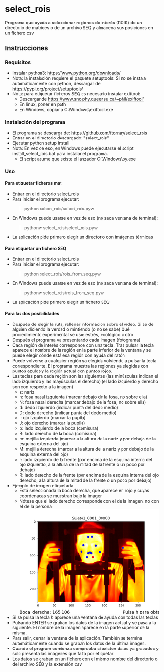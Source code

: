 # select_rois
Programa que ayuda a seleccionar regiones de interés (ROIS) de un directorio
de matrices o de un archivo SEQ y almacena sus posiciones en un fichero csv
## Instrucciones
### Requisitos
- Instalar python3: https://www.python.org/downloads/
- Nota: la instalación requiere el paquete setuptools:
    Si no se instala automáticamente con python, descargar de
    https://pypi.org/project/setuptools/
- Nota: para etiquetar ficheros SEQ es necesario instalar exiftool:
    - Descargar de https://www.sno.phy.queensu.ca/~phil/exiftool/
    - En linux, poner en path
    - En Windows, copiar a C:\Windows\exiftool.exe
### Instalación del programa
- El programa se descarga de: https://github.com/ftornay/select_rois
- Entrar en el directorio descargado: "select_rois"
- Ejecutar python setup install
- Nota: En vez de eso, en Windows puede ejecutarse el script install_select_rois.bat para instalar el programa.
    - El script asume que existe el lanzador C:\Windows\py.exe
### Uso
#### Para etiquetar ficheros mat
- Entrar en el directorio select_rois
- Para iniciar el programa ejecutar:
    > python select_rois/select_rois.pyw
- En Windows puede usarse en vez de eso (no saca ventana de terminal):
    > pythonw select_rois/select_rois.pyw
- La aplicación pide primero elegir un directorio con imágenes térmicas
#### Para etiquetar un fichero SEQ
- Entrar en el directorio select_rois
- Para iniciar el programa ejecutar:
    > python select_rois/rois_from_seq.pyw
- En Windows puede usarse en vez de eso (no saca ventana de terminal):
    > pythonw select_rois/rois_from_seq.pyw
- La aplicación pide primero elegir un fichero SEQ
#### Para las dos posibilidades
- Después de elegir la ruta, rellenar información sobre el vídeo:
    Si es de alguien diciendo la verdad o mintiendo (o no se sabe)
    Qué procedimiento experimental se usó: estrés, ecológico u otro
- Después el programa va presentando cada imagen (fotograma)
- Cada región de interés corresponde con una tecla.
    Tras pulsar la tecla aparece el nombre de la región en la parte inferior de la ventana y se puede elegir dónde está esa región con ayuda del ratón
- Puede volverse a cualquier región ya elegida volviendo a pulsar la tecla correspondiente. El programa muestra las regiones ya elegidas con puntos azules y
la región actual con puntos rojos.
- Las teclas para cada región son las siguientes
(las minúsculas indican el lado izquierdo y las mayúsculas el derecho)
(el lado izquierdo y derecho son con respecto a la imagen)
    - z: nariz
    - n: fosa nasal izquierda (marcar debajo de la fosa, no sobre ella)
    - N: fosa nasal derecha (marcar debajo de la fosa, no sobre ella)
    - d: dedo izquierdo (indicar punta del dedo medio)
    - D: dedo derecho (indicar punta del dedo medio)
    - j: ojo izquierdo (marcar la pupila)
    - J: ojo derecho (marcar la pupila)
    - b: lado izquierdo de la boca (comisura)
    - B: lado derecho de la boca (comisura)
    - m: mejilla izquierda (marcar a la altura de la nariz y por debajo de la esquina externa del ojo)
    - M: mejilla derecha (marcar a la altura de la nariz y por debajo de la esquina externa del ojo)
    - r: lado izquierdo de la frente (por encima de la esquina interna del ojo izquierdo, a la altura de la mitad de la frente o un poco por debajo)
    - R: lado derecho de la frente (por encima de la esquina interna del ojo derecho, a la altura de la mitad de la frente o un poco por debajo)
- Ejemplo de imagen etiquetada
    - Está seleccionada la boca derecha, que aparece en rojo y cuyas coordenadas
    se muestran bajo la imagen
    - Nótese que el lado derecho corresponde con el de la imagen, no con el de la persona
![ejemplo](https://raw.githubusercontent.com/ftornay/select_rois/master/imagen_marcada.png)
- Si se pulsa la tecla _h_ aparece una ventana de ayuda con todas las teclas
- Pulsando ENTER se graban los datos de la imagen actual y se pasa a la siguiente. El nombre de la imagen aparece en la parte superior de la misma.
- Para salir, cerrar la ventana de la aplicación. También se termina automáticamente cuando se graban los datos de la última imagen.
- Cuando el program comienza comprueba si existen datos ya grabados y solo presenta las imágenes que falta por etiquetar
- Los datos se graban en un fichero con el mismo nombre del directorio o del archivo SEQ y la extensión _csv_

